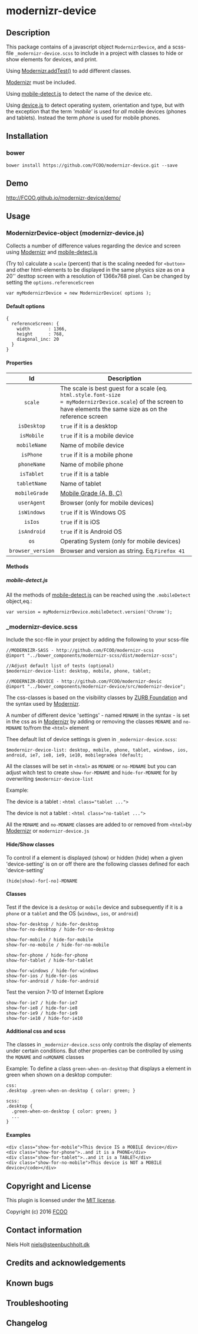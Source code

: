 # modernizr-device

[Modernizr]: https://modernizr.com/
[mobile-detect.js]: http://hgoebl.github.io/mobile-detect.js/
[device.js]: https://github.com/matthewhudson/device.js

## Description

This package contains of a javascript object `ModernizrDevice`, and a scss-file `_modernizr-device.scss` to include in a project with classes to hide or show elements for devices, and print.

Using [Modernizr.addTest()](https://modernizr.com/docs#modernizr-addtest) to add different classes. 

[Modernizr] must be included.

Using [mobile-detect.js] to detect the name of the device etc.
 
Using [device.js] to detect operating system, orientation and type, but with the exception that the term *'mobile'* is used for *all* mobile devices (phones and tablets). Instead the term *phone* is used for mobile phones.




## Installation
### bower
    bower install https://github.com/FCOO/modernizr-device.git --save

## Demo
http://FCOO.github.io/modernizr-device/demo/ 

## Usage

### ModernizrDevice-object (modernizr-device.js)
Collects a number of difference values regarding the device and screen using [Modernizr] and [mobile-detect.js]

(Try to) calculate a `scale` (percent) that is the scaling needed for `<button>` and other html-elements to be displayed in the same physics size as on a 20'' desttop screen with a resolution of 1366x768 pixel. Can be changed by setting the `options.referenceScreen`  

```var myModernizrDevice = new ModernizrDevice( options );```

#### Default options
	{
	  referenceScreen: { 
	    width		: 1366,
		height		: 768,
		diagonal_inc: 20
	  }
	}


#### Properties
| Id | Description |
| :--: | --- |
| <code>scale</code> | The scale is best guest for a scale (eq. <code>html.style.font-size = myModernizrDevice.scale</code>) of the screen to have elements the same size as on the reference screen |
| <code>isDesktop</code> | <code>true</code> if it is a desktop |
| <code>isMobile</code> | <code>true</code> if it is a mobile device |
| <code>mobileName</code> | Name of mobile device |
| <code>isPhone</code> | <code>true</code> if it is a mobile phone |
| <code>phoneName</code> | Name of mobile phone |
| <code>isTablet</code> | <code>true</code> if it is a table |
| <code>tabletName</code> | Name of tablet |
| <code>mobileGrade</code> | <a href="http://jquerymobile.com/gbs">Mobile Grade (A, B, C)</a> |
| <code>userAgent</code> | Browser (only for mobile devices) |
| <code>isWindows</code> | <code>true</code> if it is Windows OS |
| <code>isIos</code> | <code>true</code> if it is iOS |
| <code>isAndroid</code> | <code>true</code> if it is Android OS |
| <code>os</code> | Operating System (only for mobile devices) |
| <code>browser_version</code> | Browser and version as string. Eq.<code>Firefox 41</code> |


#### Methods

##### mobile-detect.js
All the methods of [mobile-detect.js] can be reached using the `.mobileDetect` object,eq.: 

	var version = myModernizrDevice.mobileDetect.version('Chrome');

### _modernizr-device.scss

Include the scc-file in your project by adding the following to your scss-file

	//MODERNIZR-SASS - http://github.com/FCOO/modernizr-scss
	@import "../bower_components/modernizr-scss/dist/modernizr-scss";

	//Adjust default list of tests (optional)
	$modernizr-device-list: desktop, mobile, phone, tablet; 
	
	//MODERNIZR-DEVICE - http://github.com/FCOO/modernizr-devic
	@import "../bower_components/modernizr-device/src/modernizr-device";



The css-classes is based on the visibility classes by [ZURB Foundation](http://foundation.zurb.com/docs/components/visibility.html) and the syntax used by [Modernizr].

A number of different device 'settings' - named `MDNAME` in the syntax - is set in the css as in [Modernizr] by adding or removing the classes `MDNAME` and `no-MDNAME` to/from the `<html>` element

Thee default list of device settings is given in `_modernizr-device.scss`:

	$modernizr-device-list: desktop, mobile, phone, tablet, windows, ios, android, ie7, ie8, ie9, ie10, mobilegradea !default; 

All the classes will be set in `<html>` as `MDNAME` or `no-MDNAME` but you can adjust witch test to create `show-for-MDNAME` and `hide-for-MDNAME` for by overwriting `$modernizr-device-list` 

Example: 

The device is a tablet : `<html class="tablet ...">`

The device is not a tablet : `<html class="no-tablet ...">`

All the `MDNAME` and `no-MDNAME` classes are added to or removed from `<html>`by [Modernizr] or `modernizr-device.js`

#### Hide/Show classes
To control if a element is displayed (show) or hidden (hide) when a given 'device-setting' is on or off there are the following classes defined for each 'device-setting'

	(hide|show)-for[-no]-MDNAME

#### Classes
Test if the device is a `desktop` or `mobile` device and subsequently if it is a `phone` or a `tablet` and the OS (`windows`, `ios`, or `android`)

	show-for-desktop / hide-for-desktop
	show-for-no-desktop / hide-for-no-desktop

	show-for-mobile / hide-for-mobile
	show-for-no-mobile / hide-for-no-mobile 
	
	show-for-phone / hide-for-phone
	show-for-tablet / hide-for-tablet

	show-for-windows / hide-for-windows
	show-for-ios / hide-for-ios
	show-for-android / hide-for-android

Test the version 7-10 of Internet Explore

	show-for-ie7 / hide-for-ie7
	show-for-ie8 / hide-for-ie8
	show-for-ie9 / hide-for-ie9
	show-for-ie10 / hide-for-ie10


#### Additional css and scss

The classes in `_modernizr-device.scss` only controls the display of elements under certain conditions.
But other properties can be controlled by using the `MQNAME` and `noMQNAME` classes

Example: To define a class `green-when-on-desktop` that displays a element in green when shown on a desktop computer:

	css:
	.desktop .green-when-on-desktop { color: green; }

	scss:
	.desktop {
	  .green-when-on-desktop { color: green; }
	  ...
	}


#### Examples

	<div class="show-for-mobile">This device IS a MOBILE device</div>
	<div class="show-for-phone">..and it is a PHONE</div>
	<div class="show-for-tablet">..and it is a TABLET</div>
	<div class="show-for-no-mobile">This device is NOT a MOBILE device</code></div>


## Copyright and License
This plugin is licensed under the [MIT license](https://github.com/FCOO/modernizr-device/LICENSE).

Copyright (c) 2016 [FCOO](https://github.com/FCOO)

## Contact information

Niels Holt niels@steenbuchholt.dk


## Credits and acknowledgements


## Known bugs

## Troubleshooting

## Changelog



